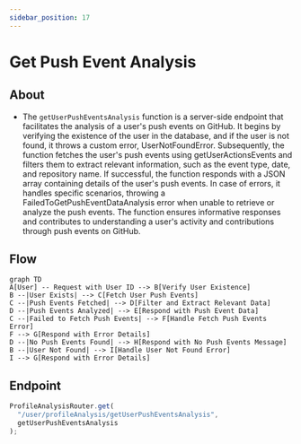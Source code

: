 ```yaml
---
sidebar_position: 17
---
```


# Get Push Event Analysis

## About

- The `getUserPushEventsAnalysis` function is a server-side endpoint that facilitates the analysis of a user's push events on GitHub. It begins by verifying the existence of the user in the database, and if the user is not found, it throws a custom error, UserNotFoundError. Subsequently, the function fetches the user's push events using getUserActionsEvents and filters them to extract relevant information, such as the event type, date, and repository name. If successful, the function responds with a JSON array containing details of the user's push events. In case of errors, it handles specific scenarios, throwing a FailedToGetPushEventDataAnalysis error when unable to retrieve or analyze the push events. The function ensures informative responses and contributes to understanding a user's activity and contributions through push events on GitHub.

## Flow

```mermaid
graph TD
A[User] -- Request with User ID --> B[Verify User Existence]
B --|User Exists| --> C[Fetch User Push Events]
C --|Push Events Fetched| --> D[Filter and Extract Relevant Data]
D --|Push Events Analyzed| --> E[Respond with Push Event Data]
C --|Failed to Fetch Push Events| --> F[Handle Fetch Push Events Error]
F --> G[Respond with Error Details]
D --|No Push Events Found| --> H[Respond with No Push Events Message]
B --|User Not Found| --> I[Handle User Not Found Error]
I --> G[Respond with Error Details]

```

## Endpoint

```javascript title="Routes/Analysis/profileAnalysis.router.js"
ProfileAnalysisRouter.get(
  "/user/profileAnalysis/getUserPushEventsAnalysis",
  getUserPushEventsAnalysis
);
```
